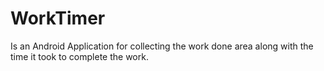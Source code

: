 # WorkTimer
Is an Android Application for collecting the work done area along with the time it took to complete the work.
